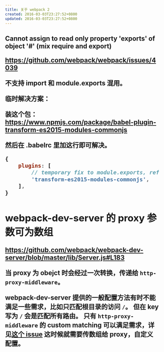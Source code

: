 ```yaml
---
title: 关于 webpack 2
created: 2016-03-03T23:27:52+0800
updated: 2016-03-03T23:27:52+0800
---
```



## Cannot assign to read only property 'exports' of object '#<Object>' (mix require and export)

https://github.com/webpack/webpack/issues/4039

不支持 import 和 module.exports 混用。

临时解决方案：

装这个包：https://www.npmjs.com/package/babel-plugin-transform-es2015-modules-commonjs

然后在 .babelrc 里加这行即可解决。

```js
{
    plugins: [
        // temporary fix to module.exports, refer to https://github.com/englercj/resource-loader/issues/84
        'transform-es2015-modules-commonjs',
    ],
}
```

## webpack-dev-server 的 proxy 参数可为数组

https://github.com/webpack/webpack-dev-server/blob/master/lib/Server.js#L183

当 proxy 为 obejct 时会经过一次转换，传递给 `http-proxy-middleware`。

webpack-dev-server 提供的一般配置方法有时不能满足一些需求，比如只匹配根目录的访问 `/`。
但在 key 写为 `/` 会是匹配所有路由。
只有 `http-proxy-middleware` 的 custom matching 可以满足需求，详见[这个 issue](https://github.com/chimurai/http-proxy-middleware/issues/107)
这时候就需要传数组给 proxy，自定义配置。
